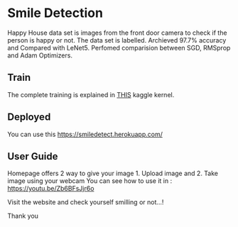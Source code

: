 # Smile Detection
Happy House data set is images from the front door camera to check if the person is happy or not.
The data set is labelled. Archieved 97.7% accuracy and Compared with LeNet5.
Perfomed comparision between SGD, RMSprop and Adam Optimizers.

## Train
The complete training is explained in <a href="https://www.kaggle.com/adithyayelloju/97-9-accuracy-and-compared-with-lenet5">THIS</a> kaggle kernel.

## Deployed
You can use this https://smiledetect.herokuapp.com/

## User Guide
Homepage offers 2 way to give your image 1. Upload image and 2. Take image using your webcam
You can see how to use it in : https://youtu.be/Zb6BFsJjr6o

Visit the website and check yourself smilling or not...!

Thank you
